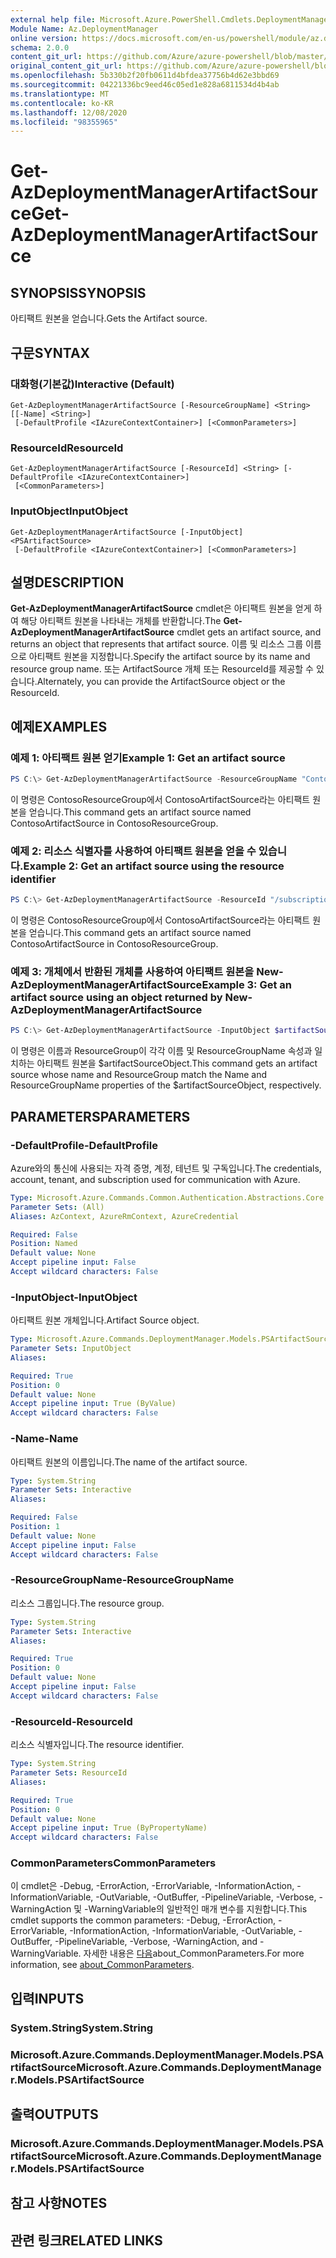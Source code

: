 ```yaml
---
external help file: Microsoft.Azure.PowerShell.Cmdlets.DeploymentManager.dll-Help.xml
Module Name: Az.DeploymentManager
online version: https://docs.microsoft.com/en-us/powershell/module/az.deploymentmanager/get-azdeploymentmanagerartifactsource
schema: 2.0.0
content_git_url: https://github.com/Azure/azure-powershell/blob/master/src/DeploymentManager/DeploymentManager/help/Get-AzDeploymentManagerArtifactSource.md
original_content_git_url: https://github.com/Azure/azure-powershell/blob/master/src/DeploymentManager/DeploymentManager/help/Get-AzDeploymentManagerArtifactSource.md
ms.openlocfilehash: 5b330b2f20fb0611d4bfdea37756b4d62e3bbd69
ms.sourcegitcommit: 04221336bc9eed46c05ed1e828a6811534d4b4ab
ms.translationtype: MT
ms.contentlocale: ko-KR
ms.lasthandoff: 12/08/2020
ms.locfileid: "98355965"
---
```

# <span data-ttu-id="a9e7f-101">Get-AzDeploymentManagerArtifactSource</span><span class="sxs-lookup"><span data-stu-id="a9e7f-101">Get-AzDeploymentManagerArtifactSource</span></span>

## <span data-ttu-id="a9e7f-102">SYNOPSIS</span><span class="sxs-lookup"><span data-stu-id="a9e7f-102">SYNOPSIS</span></span>

<span data-ttu-id="a9e7f-103">아티팩트 원본을 얻습니다.</span><span class="sxs-lookup"><span data-stu-id="a9e7f-103">Gets the Artifact source.</span></span>

## <span data-ttu-id="a9e7f-104">구문</span><span class="sxs-lookup"><span data-stu-id="a9e7f-104">SYNTAX</span></span>

### <span data-ttu-id="a9e7f-105">대화형(기본값)</span><span class="sxs-lookup"><span data-stu-id="a9e7f-105">Interactive (Default)</span></span>
```
Get-AzDeploymentManagerArtifactSource [-ResourceGroupName] <String> [[-Name] <String>]
 [-DefaultProfile <IAzureContextContainer>] [<CommonParameters>]
```

### <span data-ttu-id="a9e7f-106">ResourceId</span><span class="sxs-lookup"><span data-stu-id="a9e7f-106">ResourceId</span></span>
```
Get-AzDeploymentManagerArtifactSource [-ResourceId] <String> [-DefaultProfile <IAzureContextContainer>]
 [<CommonParameters>]
```

### <span data-ttu-id="a9e7f-107">InputObject</span><span class="sxs-lookup"><span data-stu-id="a9e7f-107">InputObject</span></span>
```
Get-AzDeploymentManagerArtifactSource [-InputObject] <PSArtifactSource>
 [-DefaultProfile <IAzureContextContainer>] [<CommonParameters>]
```

## <span data-ttu-id="a9e7f-108">설명</span><span class="sxs-lookup"><span data-stu-id="a9e7f-108">DESCRIPTION</span></span>
<span data-ttu-id="a9e7f-109">**Get-AzDeploymentManagerArtifactSource** cmdlet은 아티팩트 원본을 얻게 하여 해당 아티팩트 원본을 나타내는 개체를 반환합니다.</span><span class="sxs-lookup"><span data-stu-id="a9e7f-109">The **Get-AzDeploymentManagerArtifactSource** cmdlet gets an artifact source, and returns an object that represents that artifact source.</span></span>
<span data-ttu-id="a9e7f-110">이름 및 리소스 그룹 이름으로 아티팩트 원본을 지정합니다.</span><span class="sxs-lookup"><span data-stu-id="a9e7f-110">Specify the artifact source by its name and resource group name.</span></span> <span data-ttu-id="a9e7f-111">또는 ArtifactSource 개체 또는 ResourceId를 제공할 수 있습니다.</span><span class="sxs-lookup"><span data-stu-id="a9e7f-111">Alternately, you can provide the ArtifactSource object or the ResourceId.</span></span>

## <span data-ttu-id="a9e7f-112">예제</span><span class="sxs-lookup"><span data-stu-id="a9e7f-112">EXAMPLES</span></span>

### <span data-ttu-id="a9e7f-113">예제 1: 아티팩트 원본 얻기</span><span class="sxs-lookup"><span data-stu-id="a9e7f-113">Example 1: Get an artifact source</span></span>
```powershell
PS C:\> Get-AzDeploymentManagerArtifactSource -ResourceGroupName "ContosoResourceGroup" -Name "ContosoArtifactSource"
```

<span data-ttu-id="a9e7f-114">이 명령은 ContosoResourceGroup에서 ContosoArtifactSource라는 아티팩트 원본을 얻습니다.</span><span class="sxs-lookup"><span data-stu-id="a9e7f-114">This command gets an artifact source named ContosoArtifactSource in ContosoResourceGroup.</span></span>

### <span data-ttu-id="a9e7f-115">예제 2: 리소스 식별자를 사용하여 아티팩트 원본을 얻을 수 있습니다.</span><span class="sxs-lookup"><span data-stu-id="a9e7f-115">Example 2: Get an artifact source using the resource identifier</span></span>
```powershell
PS C:\> Get-AzDeploymentManagerArtifactSource -ResourceId "/subscriptions/subscriptionId/resourcegroups/ContosoResourceGroup/providers/Microsoft.DeploymentManager/artifactSources/ContosoArtifactSource"
```

<span data-ttu-id="a9e7f-116">이 명령은 ContosoResourceGroup에서 ContosoArtifactSource라는 아티팩트 원본을 얻습니다.</span><span class="sxs-lookup"><span data-stu-id="a9e7f-116">This command gets an artifact source named ContosoArtifactSource in ContosoResourceGroup.</span></span>

### <span data-ttu-id="a9e7f-117">예제 3: 개체에서 반환된 개체를 사용하여 아티팩트 원본을 New-AzDeploymentManagerArtifactSource</span><span class="sxs-lookup"><span data-stu-id="a9e7f-117">Example 3: Get an artifact source using an object returned by New-AzDeploymentManagerArtifactSource</span></span>
```powershell
PS C:\> Get-AzDeploymentManagerArtifactSource -InputObject $artifactSourceObject
```

<span data-ttu-id="a9e7f-118">이 명령은 이름과 ResourceGroup이 각각 이름 및 ResourceGroupName 속성과 일치하는 아티팩트 원본을 $artifactSourceObject.</span><span class="sxs-lookup"><span data-stu-id="a9e7f-118">This command gets an artifact source whose name and ResourceGroup match the Name and ResourceGroupName properties of the $artifactSourceObject, respectively.</span></span>

## <span data-ttu-id="a9e7f-119">PARAMETERS</span><span class="sxs-lookup"><span data-stu-id="a9e7f-119">PARAMETERS</span></span>

### <span data-ttu-id="a9e7f-120">-DefaultProfile</span><span class="sxs-lookup"><span data-stu-id="a9e7f-120">-DefaultProfile</span></span>
<span data-ttu-id="a9e7f-121">Azure와의 통신에 사용되는 자격 증명, 계정, 테넌트 및 구독입니다.</span><span class="sxs-lookup"><span data-stu-id="a9e7f-121">The credentials, account, tenant, and subscription used for communication with Azure.</span></span>

```yaml
Type: Microsoft.Azure.Commands.Common.Authentication.Abstractions.Core.IAzureContextContainer
Parameter Sets: (All)
Aliases: AzContext, AzureRmContext, AzureCredential

Required: False
Position: Named
Default value: None
Accept pipeline input: False
Accept wildcard characters: False
```

### <span data-ttu-id="a9e7f-122">-InputObject</span><span class="sxs-lookup"><span data-stu-id="a9e7f-122">-InputObject</span></span>
<span data-ttu-id="a9e7f-123">아티팩트 원본 개체입니다.</span><span class="sxs-lookup"><span data-stu-id="a9e7f-123">Artifact Source object.</span></span>

```yaml
Type: Microsoft.Azure.Commands.DeploymentManager.Models.PSArtifactSource
Parameter Sets: InputObject
Aliases:

Required: True
Position: 0
Default value: None
Accept pipeline input: True (ByValue)
Accept wildcard characters: False
```

### <span data-ttu-id="a9e7f-124">-Name</span><span class="sxs-lookup"><span data-stu-id="a9e7f-124">-Name</span></span>
<span data-ttu-id="a9e7f-125">아티팩트 원본의 이름입니다.</span><span class="sxs-lookup"><span data-stu-id="a9e7f-125">The name of the artifact source.</span></span>

```yaml
Type: System.String
Parameter Sets: Interactive
Aliases:

Required: False
Position: 1
Default value: None
Accept pipeline input: False
Accept wildcard characters: False
```

### <span data-ttu-id="a9e7f-126">-ResourceGroupName</span><span class="sxs-lookup"><span data-stu-id="a9e7f-126">-ResourceGroupName</span></span>
<span data-ttu-id="a9e7f-127">리소스 그룹입니다.</span><span class="sxs-lookup"><span data-stu-id="a9e7f-127">The resource group.</span></span>

```yaml
Type: System.String
Parameter Sets: Interactive
Aliases:

Required: True
Position: 0
Default value: None
Accept pipeline input: False
Accept wildcard characters: False
```

### <span data-ttu-id="a9e7f-128">-ResourceId</span><span class="sxs-lookup"><span data-stu-id="a9e7f-128">-ResourceId</span></span>
<span data-ttu-id="a9e7f-129">리소스 식별자입니다.</span><span class="sxs-lookup"><span data-stu-id="a9e7f-129">The resource identifier.</span></span>

```yaml
Type: System.String
Parameter Sets: ResourceId
Aliases:

Required: True
Position: 0
Default value: None
Accept pipeline input: True (ByPropertyName)
Accept wildcard characters: False
```

### <span data-ttu-id="a9e7f-130">CommonParameters</span><span class="sxs-lookup"><span data-stu-id="a9e7f-130">CommonParameters</span></span>
<span data-ttu-id="a9e7f-131">이 cmdlet은 -Debug, -ErrorAction, -ErrorVariable, -InformationAction, -InformationVariable, -OutVariable, -OutBuffer, -PipelineVariable, -Verbose, -WarningAction 및 -WarningVariable의 일반적인 매개 변수를 지원합니다.</span><span class="sxs-lookup"><span data-stu-id="a9e7f-131">This cmdlet supports the common parameters: -Debug, -ErrorAction, -ErrorVariable, -InformationAction, -InformationVariable, -OutVariable, -OutBuffer, -PipelineVariable, -Verbose, -WarningAction, and -WarningVariable.</span></span> <span data-ttu-id="a9e7f-132">자세한 내용은 [다음](http://go.microsoft.com/fwlink/?LinkID=113216)about_CommonParameters.</span><span class="sxs-lookup"><span data-stu-id="a9e7f-132">For more information, see [about_CommonParameters](http://go.microsoft.com/fwlink/?LinkID=113216).</span></span>

## <span data-ttu-id="a9e7f-133">입력</span><span class="sxs-lookup"><span data-stu-id="a9e7f-133">INPUTS</span></span>

### <span data-ttu-id="a9e7f-134">System.String</span><span class="sxs-lookup"><span data-stu-id="a9e7f-134">System.String</span></span>

### <span data-ttu-id="a9e7f-135">Microsoft.Azure.Commands.DeploymentManager.Models.PSArtifactSource</span><span class="sxs-lookup"><span data-stu-id="a9e7f-135">Microsoft.Azure.Commands.DeploymentManager.Models.PSArtifactSource</span></span>

## <span data-ttu-id="a9e7f-136">출력</span><span class="sxs-lookup"><span data-stu-id="a9e7f-136">OUTPUTS</span></span>

### <span data-ttu-id="a9e7f-137">Microsoft.Azure.Commands.DeploymentManager.Models.PSArtifactSource</span><span class="sxs-lookup"><span data-stu-id="a9e7f-137">Microsoft.Azure.Commands.DeploymentManager.Models.PSArtifactSource</span></span>

## <span data-ttu-id="a9e7f-138">참고 사항</span><span class="sxs-lookup"><span data-stu-id="a9e7f-138">NOTES</span></span>

## <span data-ttu-id="a9e7f-139">관련 링크</span><span class="sxs-lookup"><span data-stu-id="a9e7f-139">RELATED LINKS</span></span>
